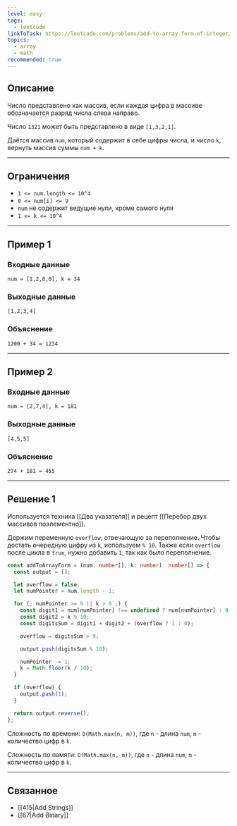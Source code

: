 ```yaml
---
level: easy
tags:
  - leetcode
linkToTask: https://leetcode.com/problems/add-to-array-form-of-integer/description/
topics:
  - array
  - math
recommended: true
---
```

## Описание

Число представлено как массив, если каждая цифра в массиве обозначается разряд числа слева направо.

Число `1321` может быть представлено в виде `[1,3,2,1]`.

Даётся массив `num`, который содержит в себе цифры числа, и число `k`, вернуть массив суммы `num + k`.

---
## Ограничения

- `1 <= num.length <= 10^4`
- `0 <= num[i] <= 9`
- `num` не содержит ведущие нули, кроме самого нуля
- `1 <= k <= 10^4`

---
## Пример 1

### Входные данные

```
num = [1,2,0,0], k = 34
```
### Выходные данные

```
[1,2,3,4]
```
### Объяснение

```
1200 + 34 = 1234
```

---
## Пример 2

### Входные данные

```
num = [2,7,4], k = 181
```
### Выходные данные

```
[4,5,5]
```
### Объяснение

```
274 + 181 = 455
```

---
## Решение 1

Используется техника [[Два указателя]] и рецепт [[Перебор двух массивов поэлементно]].

Держим переменную `overflow`, отвечающую за переполнение. Чтобы достать очередную цифру из `k`, используем `% 10`. Также если `overflow` после цикла в `true`, нужно добавить `1`, так как было переполнение.

```typescript
const addToArrayForm = (num: number[], k: number): number[] => {
  const output = [];

  let overflow = false; 
  let numPointer = num.length - 1;

  for (; numPointer >= 0 || k > 0 ;) {
    const digit1 = num[numPointer] !== undefined ? num[numPointer] : 0;
    const digit2 = k % 10;
    const digitsSum = digit1 + digit2 + (overflow ? 1 : 0);

    overflow = digitsSum > 9;

    output.push(digitsSum % 10);

    numPointer -= 1;
    k = Math.floor(k / 10);
  }

  if (overflow) {
    output.push(1);
  }

  return output.reverse();
};
```

Сложность по времени: `O(Math.max(n, m))`, где `n` - длина `num`, `m` - количество цифр в `k`.

Сложность по памяти: `O(Math.max(n, m))`, где `n` - длина `num`, `m` - количество цифр в `k`.

---
## Связанное

- [[415|Add Strings]]
- [[67|Add Binary]]